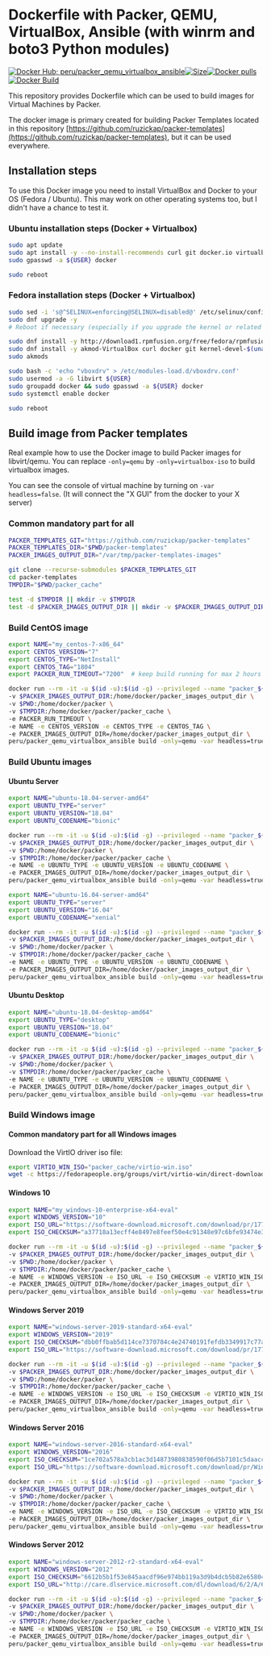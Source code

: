 # Dockerfile with Packer, QEMU, VirtualBox, Ansible (with winrm and boto3 Python modules)

[![Docker Hub; peru/packer_qemu_virtualbox_ansible](https://img.shields.io/badge/dockerhub-peru%2Fpacker_qemu_virtualbox_ansible-green.svg)](https://registry.hub.docker.com/u/peru/packer_qemu_virtualbox_ansible)[![Size](https://images.microbadger.com/badges/image/peru/packer_qemu_virtualbox_ansible.svg)](https://microbadger.com/images/peru/packer_qemu_virtualbox_ansible)[![Docker pulls](https://img.shields.io/docker/pulls/peru/packer_qemu_virtualbox_ansible.svg)](https://hub.docker.com/r/peru/packer_qemu_virtualbox_ansible/)[![Docker Build](https://img.shields.io/docker/automated/peru/packer_qemu_virtualbox_ansible.svg)](https://hub.docker.com/r/peru/packer_qemu_virtualbox_ansible/)

This repository provides Dockerfile which can be used to build images for Virtual Machines by Packer.

The docker image is primary created for building Packer Templates located in this repository [https://github.com/ruzickap/packer-templates](https://github.com/ruzickap/packer-templates), but it can be used everywhere.

## Installation steps

To use this Docker image you need to install VirtualBox and Docker to your OS (Fedora / Ubuntu). This may work on other operating systems too, but I didn't have a chance to test it.

### Ubuntu installation steps (Docker + Virtualbox)

```bash
sudo apt update
sudo apt install -y --no-install-recommends curl git docker.io virtualbox
sudo gpasswd -a ${USER} docker

sudo reboot
```

### Fedora installation steps (Docker + Virtualbox)

```bash
sudo sed -i 's@^SELINUX=enforcing@SELINUX=disabled@' /etc/selinux/config
sudo dnf upgrade -y
# Reboot if necessary (especially if you upgrade the kernel or related packages)

sudo dnf install -y http://download1.rpmfusion.org/free/fedora/rpmfusion-free-release-$(rpm -E %fedora).noarch.rpm http://download1.rpmfusion.org/nonfree/fedora/rpmfusion-nonfree-release-$(rpm -E %fedora).noarch.rpm
sudo dnf install -y akmod-VirtualBox curl docker git kernel-devel-$(uname -r) libvirt-daemon-kvm
sudo akmods

sudo bash -c 'echo "vboxdrv" > /etc/modules-load.d/vboxdrv.conf'
sudo usermod -a -G libvirt ${USER}
sudo groupadd docker && sudo gpasswd -a ${USER} docker
sudo systemctl enable docker

sudo reboot
```

## Build image from Packer templates

Real example how to use the Docker image to build Packer images for libvirt/qemu.
You can replace `-only=qemu` by `-only=virtualbox-iso` to build virtualbox images.

You can see the console of virtual machine by turning on `-var headless=false`.
(It will connect the "X GUI" from the docker to your X server)

### Common mandatory part for all

```bash
PACKER_TEMPLATES_GIT="https://github.com/ruzickap/packer-templates"
PACKER_TEMPLATES_DIR="$PWD/packer-templates"
PACKER_IMAGES_OUTPUT_DIR="/var/tmp/packer-templates-images"

git clone --recurse-submodules $PACKER_TEMPLATES_GIT
cd packer-templates
TMPDIR="$PWD/packer_cache"

test -d $TMPDIR || mkdir -v $TMPDIR
test -d $PACKER_IMAGES_OUTPUT_DIR || mkdir -v $PACKER_IMAGES_OUTPUT_DIR
```

### Build CentOS image

```bash
export NAME="my_centos-7-x86_64"
export CENTOS_VERSION="7"
export CENTOS_TYPE="NetInstall"
export CENTOS_TAG="1804"
export PACKER_RUN_TIMEOUT="7200"  # keep build running for max 2 hours

docker run --rm -it -u $(id -u):$(id -g) --privileged --name "packer_${NAME}" \
-v $PACKER_IMAGES_OUTPUT_DIR:/home/docker/packer_images_output_dir \
-v $PWD:/home/docker/packer \
-v $TMPDIR:/home/docker/packer/packer_cache \
-e PACKER_RUN_TIMEOUT \
-e NAME -e CENTOS_VERSION -e CENTOS_TYPE -e CENTOS_TAG \
-e PACKER_IMAGES_OUTPUT_DIR=/home/docker/packer_images_output_dir \
peru/packer_qemu_virtualbox_ansible build -only=qemu -var headless=true my_centos-7.json
```

### Build Ubuntu images

#### Ubuntu Server

```bash
export NAME="ubuntu-18.04-server-amd64"
export UBUNTU_TYPE="server"
export UBUNTU_VERSION="18.04"
export UBUNTU_CODENAME="bionic"

docker run --rm -it -u $(id -u):$(id -g) --privileged --name "packer_${NAME}" \
-v $PACKER_IMAGES_OUTPUT_DIR:/home/docker/packer_images_output_dir \
-v $PWD:/home/docker/packer \
-v $TMPDIR:/home/docker/packer/packer_cache \
-e NAME -e UBUNTU_TYPE -e UBUNTU_VERSION -e UBUNTU_CODENAME \
-e PACKER_IMAGES_OUTPUT_DIR=/home/docker/packer_images_output_dir \
peru/packer_qemu_virtualbox_ansible build -only=qemu -var headless=true ubuntu-server.json
```

```bash
export NAME="ubuntu-16.04-server-amd64"
export UBUNTU_TYPE="server"
export UBUNTU_VERSION="16.04"
export UBUNTU_CODENAME="xenial"

docker run --rm -it -u $(id -u):$(id -g) --privileged --name "packer_${NAME}" \
-v $PACKER_IMAGES_OUTPUT_DIR:/home/docker/packer_images_output_dir \
-v $PWD:/home/docker/packer \
-v $TMPDIR:/home/docker/packer/packer_cache \
-e NAME -e UBUNTU_TYPE -e UBUNTU_VERSION -e UBUNTU_CODENAME \
-e PACKER_IMAGES_OUTPUT_DIR=/home/docker/packer_images_output_dir \
peru/packer_qemu_virtualbox_ansible build -only=qemu -var headless=true ubuntu-server.json
```

#### Ubuntu Desktop

```bash
export NAME="ubuntu-18.04-desktop-amd64"
export UBUNTU_TYPE="desktop"
export UBUNTU_VERSION="18.04"
export UBUNTU_CODENAME="bionic"

docker run --rm -it -u $(id -u):$(id -g) --privileged --name "packer_${NAME}" \
-v $PACKER_IMAGES_OUTPUT_DIR:/home/docker/packer_images_output_dir \
-v $PWD:/home/docker/packer \
-v $TMPDIR:/home/docker/packer/packer_cache \
-e NAME -e UBUNTU_TYPE -e UBUNTU_VERSION -e UBUNTU_CODENAME \
-e PACKER_IMAGES_OUTPUT_DIR=/home/docker/packer_images_output_dir \
peru/packer_qemu_virtualbox_ansible build -only=qemu -var headless=true ubuntu-desktop.json
```

### Build Windows image

#### Common mandatory part for all Windows images

Download the VirtIO driver iso file:

```bash
export VIRTIO_WIN_ISO="packer_cache/virtio-win.iso"
wget -c https://fedorapeople.org/groups/virt/virtio-win/direct-downloads/latest-virtio/virtio-win.iso -O $VIRTIO_WIN_ISO
```

#### Windows 10

```bash
export NAME="my_windows-10-enterprise-x64-eval"
export WINDOWS_VERSION="10"
export ISO_URL="https://software-download.microsoft.com/download/pr/17763.1.180914-1434.rs5_release_CLIENTENTERPRISEEVAL_OEMRET_x64FRE_en-us.iso"
export ISO_CHECKSUM="a37718a13ecff4e8497e8feef50e4c91348e97c6bfe93474e364c9d03ad381a2"

docker run --rm -it -u $(id -u):$(id -g) --privileged --name "packer_${NAME}" \
-v $PACKER_IMAGES_OUTPUT_DIR:/home/docker/packer_images_output_dir \
-v $PWD:/home/docker/packer \
-v $TMPDIR:/home/docker/packer/packer_cache \
-e NAME -e WINDOWS_VERSION -e ISO_URL -e ISO_CHECKSUM -e VIRTIO_WIN_ISO \
-e PACKER_IMAGES_OUTPUT_DIR=/home/docker/packer_images_output_dir \
peru/packer_qemu_virtualbox_ansible build -only=qemu -var headless=true windows.json
```

#### Windows Server 2019

```bash
export NAME="windows-server-2019-standard-x64-eval"
export WINDOWS_VERSION="2019"
export ISO_CHECKSUM="dbb0ffbab5d114ce7370784c4e24740191fefdb3349917c77a53ff953dd10f72"
export ISO_URL="https://software-download.microsoft.com/download/pr/17763.1.180914-1434.rs5_release_SERVER_EVAL_x64FRE_en-us.iso"

docker run --rm -it -u $(id -u):$(id -g) --privileged --name "packer_${NAME}" \
-v $PACKER_IMAGES_OUTPUT_DIR:/home/docker/packer_images_output_dir \
-v $PWD:/home/docker/packer \
-v $TMPDIR:/home/docker/packer/packer_cache \
-e NAME -e WINDOWS_VERSION -e ISO_URL -e ISO_CHECKSUM -e VIRTIO_WIN_ISO \
-e PACKER_IMAGES_OUTPUT_DIR=/home/docker/packer_images_output_dir \
peru/packer_qemu_virtualbox_ansible build -only=qemu -var headless=true windows.json
```

#### Windows Server 2016

```bash
export NAME="windows-server-2016-standard-x64-eval"
export WINDOWS_VERSION="2016"
export ISO_CHECKSUM="1ce702a578a3cb1ac3d14873980838590f06d5b7101c5daaccbac9d73f1fb50f"
export ISO_URL="https://software-download.microsoft.com/download/pr/Windows_Server_2016_Datacenter_EVAL_en-us_14393_refresh.ISO"

docker run --rm -it -u $(id -u):$(id -g) --privileged --name "packer_${NAME}" \
-v $PACKER_IMAGES_OUTPUT_DIR:/home/docker/packer_images_output_dir \
-v $PWD:/home/docker/packer \
-v $TMPDIR:/home/docker/packer/packer_cache \
-e NAME -e WINDOWS_VERSION -e ISO_URL -e ISO_CHECKSUM -e VIRTIO_WIN_ISO \
-e PACKER_IMAGES_OUTPUT_DIR=/home/docker/packer_images_output_dir \
peru/packer_qemu_virtualbox_ansible build -only=qemu -var headless=true windows.json
```

#### Windows Server 2012

```bash
export NAME="windows-server-2012-r2-standard-x64-eval"
export WINDOWS_VERSION="2012"
export ISO_CHECKSUM="6612b5b1f53e845aacdf96e974bb119a3d9b4dcb5b82e65804ab7e534dc7b4d5"
export ISO_URL="http://care.dlservice.microsoft.com/dl/download/6/2/A/62A76ABB-9990-4EFC-A4FE-C7D698DAEB96/9600.17050.WINBLUE_REFRESH.140317-1640_X64FRE_SERVER_EVAL_EN-US-IR3_SSS_X64FREE_EN-US_DV9.ISO"

docker run --rm -it -u $(id -u):$(id -g) --privileged --name "packer_${NAME}" \
-v $PACKER_IMAGES_OUTPUT_DIR:/home/docker/packer_images_output_dir \
-v $PWD:/home/docker/packer \
-v $TMPDIR:/home/docker/packer/packer_cache \
-e NAME -e WINDOWS_VERSION -e ISO_URL -e ISO_CHECKSUM -e VIRTIO_WIN_ISO \
-e PACKER_IMAGES_OUTPUT_DIR=/home/docker/packer_images_output_dir \
peru/packer_qemu_virtualbox_ansible build -only=qemu -var headless=true windows.json
```
